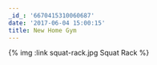 ```yaml
---
_id_: '6670415310060687'
date: '2017-06-04 15:00:15'
title: New Home Gym
---
```


{% img :link squat-rack.jpg Squat Rack %}
